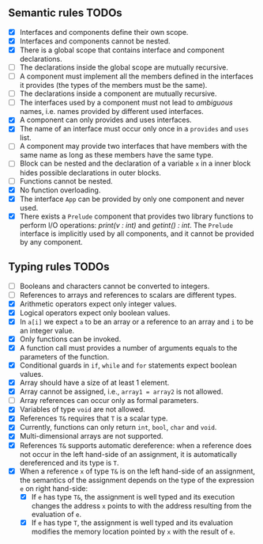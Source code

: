## Semantic rules TODOs
- [x] Interfaces and components define their own scope.
- [x] Interfaces and components cannot be nested.
- [x] There is a global scope that contains interface and component declarations.
- [ ] The declarations inside the global scope are mutually recursive.
- [ ] A component must implement all the members defined in the interfaces it provides (the types of the members must be the same).
- [ ] The declarations inside a component are mutually recursive.
- [ ] The interfaces used by a component must not lead to *ambiguous* names, i.e. names provided by different used interfaces.
- [x] A component can only provides and uses interfaces.
- [x] The name of an interface must occur only once in a `provides` and `uses` list.
- [ ] A component may provide two interfaces that have members with the same name as long as these members have the same type.
- [ ] Block can be nested and the declaration of a variable `x` in a inner block hides possible declarations in outer blocks.
- [ ] Functions cannot be nested.
- [x] No function overloading.
- [x] The interface `App` can be provided by only one component and never used.
- [x] There exists a `Prelude` component that provides two library functions to perform I/O operations: *print(v : int)* and *getint() : int*. The `Prelude` interface is implicitly used by all components, and it cannot be provided by any component. 

## Typing rules TODOs
- [ ] Booleans and characters cannot be converted to integers.
- [ ] References to arrays and references to scalars are different types.
- [x] Arithmetic operators expect only integer values.
- [x] Logical operators expect only boolean values.
- [x] In `a[i]` we expect `a` to be an array or a reference to an array and `i` to be an integer value.
- [x] Only functions can be invoked.
- [x] A function call must provides a number of arguments equals to the parameters of the function.
- [x] Conditional guards in `if`, `while` and `for` statements expect boolean values.
- [x] Array should have a size of at least 1 element.
- [x] Array cannot be assigned, i.e., `array1 = array2` is not allowed.
- [ ] Array references can occur only as formal parameters.
- [x] Variables of type `void` are not allowed.
- [x] References `T&` requires that `T` is a scalar type.
- [x] Currently, functions can only return `int`, `bool`, `char` and `void`.
- [x] Multi-dimensional arrays are not supported.
- [x] References `T&` supports automatic dereference: when a reference does not occur in the left hand-side of an assignment, it is automatically dereferenced and its type is `T`.
- [x] When a reference `x` of type `T&` is on the left hand-side of an assignment, the semantics of the assignment depends on the type of the expression `e` on right hand-side: 
  - [x] If `e` has type `T&`, the assignment is well typed and its execution changes the address `x` points to with the address resulting from the evaluation of `e`.
  - [x] If `e` has type `T`, the assignment is well typed and its evaluation modifies the memory location pointed by `x` with the result of `e`.